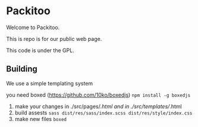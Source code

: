 # Packitoo

Welcome to Packitoo.

This is repo is for our public web page.

This code is under the GPL.

##  Building

We use a simple templating system

you need boxed (https://github.com/10ko/boxedjs) `npm install -g boxedjs`

1. make your changes in ./src/pages/*.html and in ./src/templates/*.html
2. build assests  `sass dist/res/sass/index.scss dist/res/style/index.css`
3. make new files `boxed`